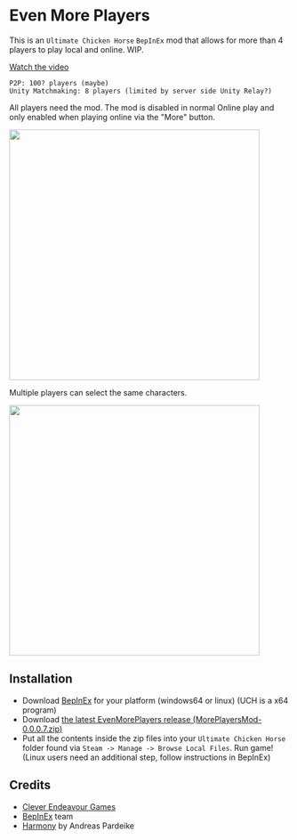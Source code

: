 # Even More Players
This is an `Ultimate Chicken Horse` `BepInEx` mod that allows for more than 4 players to play local and online. WIP.

[Watch the video](https://user-images.githubusercontent.com/1382274/167601047-5b48eaa5-2b1d-42b3-8db4-5b271f7f2475.mp4)


```
P2P: 100? players (maybe)
Unity Matchmaking: 8 players (limited by server side Unity Relay?)
```

All players need the mod.
The mod is disabled in normal Online play and only enabled when playing online via the "More" button.

<img src="https://user-images.githubusercontent.com/1382274/175807071-2c539967-54fc-4857-938e-7a339503e0e5.png" width="450px">

Multiple players can select the same characters.

<img src="https://user-images.githubusercontent.com/1382274/175807653-008070e2-1e49-4d21-8df5-0f36ef5b2c50.png" width="450px">

## Installation
- Download [BepInEx](https://github.com/BepInEx/BepInEx/releases) for your platform (windows64 or linux) (UCH is a x64 program)
- Download [the latest EvenMorePlayers release (MorePlayersMod-0.0.0.7.zip)](https://github.com/batram/UCH-EvenMorePlayers/releases) 
- Put all the contents inside the zip files into your `Ultimate Chicken Horse` folder found via `Steam -> Manage -> Browse Local Files`.
Run game! (Linux users need an additional step, follow instructions in BepInEx)



## Credits
- [Clever Endeavour Games](https://www.cleverendeavourgames.com/)
- [BepInEx](https://github.com/BepInEx/BepInEx) team
- [Harmony](https://github.com/pardeike/Harmony) by Andreas Pardeike




